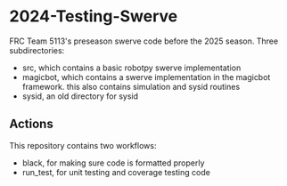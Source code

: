 # 2024-Testing-Swerve
FRC Team 5113's preseason swerve code before the 2025 season.
Three subdirectories:
- src, which contains a basic robotpy swerve implementation
- magicbot, which contains a swerve implementation in the magicbot framework. this also contains simulation and sysid routines
- sysid, an old directory for sysid

## Actions
This repository contains two workflows:
- black, for making sure code is formatted properly
- run_test, for unit testing and coverage testing code